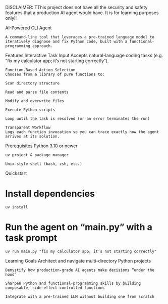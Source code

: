 DISCLAIMER:
   TThis project does not have all the security and safety features that a production AI agent would have. It is for learning purposes only!!


AI-Powered CLI Agent

    A command-line tool that leverages a pre-trained language model to iteratively diagnose and fix Python code, built with a functional-programming approach.

Features
    Interactive Task Input
    Accepts natural-language coding tasks (e.g. “fix my calculator app; it’s not starting correctly”).

    Function-Based Action Selection
    Chooses from a library of pure functions to:

    Scan directory structure

    Read and parse file contents

    Modify and overwrite files

    Execute Python scripts

    Loop until the task is resolved (or an error terminates the run)

    Transparent Workflow
    Logs each function invocation so you can trace exactly how the agent arrives at its solution.

Prerequisites
    Python 3.10 or newer

    uv project & package manager

    Unix-style shell (bash, zsh, etc.)

Quickstart
# Install dependencies
    uv install

# Run the agent on “main.py” with a task prompt
    uv run main.py "fix my calculator app; it’s not starting correctly"

Learning Goals
    Architect and navigate multi-directory Python projects
    
    Demystify how production-grade AI agents make decisions “under the hood”
    
    Sharpen Python and functional-programming skills by building composable, side-effect-controlled functions
    
    Integrate with a pre-trained LLM without building one from scratch

